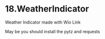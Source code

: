 # 18.WeatherIndicator
Weather Indicator made with Wio Link

May be you should install the pytz and requests
